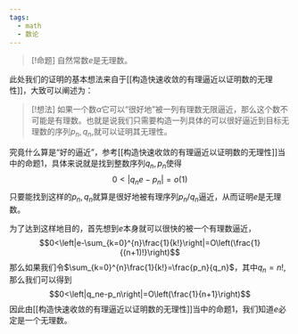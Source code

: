 ```yaml
---
tags:
  - math
  - 数论
---
```


> [!命题]
> 自然常数$e$是无理数。

此处我们的证明的基本想法来自于[[构造快速收敛的有理逼近以证明数的无理性]]，大致可以阐述为：

> [!想法]
> 如果一个数$\alpha$它可以“很好地”被一列有理数无限逼近，那么这个数不可能是有理数。也就是说我们只需要构造一列具体的可以很好逼近到目标无理数的序列$p_n,q_n$,就可以证明其无理性。

究竟什么算是“好的逼近”，参考[[构造快速收敛的有理逼近以证明数的无理性]]当中的命题1，具体来说就是找到整数序列$q_n,p_n$使得$$0<|q_ne-p_n|=o(1)$$只要能找到这样的$p_n,q_n$就算是很好地被有理序列$p_n/q_n$逼近，从而证明$e$是无理数。

为了达到这样地目的，首先想到$e$本身就可以很快的被一个有理数逼近，$$0<\left|e-\sum_{k=0}^{n}\frac{1}{k!}\right|=O\left(\frac{1}{(n+1)!}\right)$$那么如果我们令$\sum_{k=0}^{n}\frac{1}{k!}=\frac{p_n}{q_n}$，其中$q_n=n!$,那么我们可以得到$$0<\left|q_ne-p_n\right|=O\left(\frac{1}{n+1}\right)$$因此由[[构造快速收敛的有理逼近以证明数的无理性]]当中的命题1，我们知道$e$必定是一个无理数。